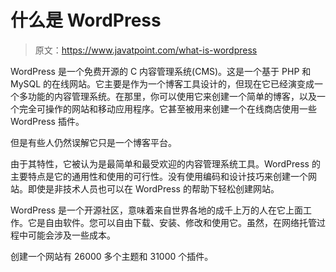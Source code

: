 # 什么是 WordPress

> 原文：<https://www.javatpoint.com/what-is-wordpress>

WordPress 是一个免费开源的 C 内容管理系统(CMS)。这是一个基于 PHP 和 MySQL 的在线网站。它主要是作为一个博客工具设计的，但现在它已经演变成一个多功能的内容管理系统。在那里，你可以使用它来创建一个简单的博客，以及一个完全可操作的网站和移动应用程序。它甚至被用来创建一个在线商店使用一些 WordPress 插件。

但是有些人仍然误解它只是一个博客平台。

由于其特性，它被认为是最简单和最受欢迎的内容管理系统工具。WordPress 的主要特点是它的通用性和使用的可行性。没有使用编码和设计技巧来创建一个网站。即使是非技术人员也可以在 WordPress 的帮助下轻松创建网站。

WordPress 是一个开源社区，意味着来自世界各地的成千上万的人在它上面工作。它是自由软件。您可以自由下载、安装、修改和使用它。虽然，在网络托管过程中可能会涉及一些成本。

创建一个网站有 26000 多个主题和 31000 个插件。